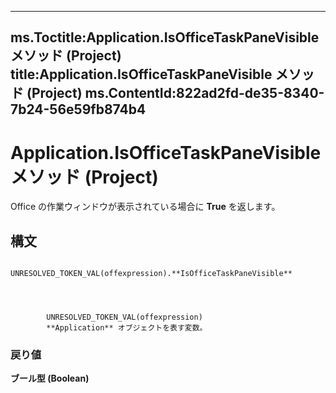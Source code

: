 

---
ms.Toctitle:Application.IsOfficeTaskPaneVisible メソッド (Project)
title:Application.IsOfficeTaskPaneVisible メソッド (Project)
ms.ContentId:822ad2fd-de35-8340-7b24-56e59fb874b4
---
# Application.IsOfficeTaskPaneVisible メソッド (Project)




Office の作業ウィンドウが表示されている場合に **True** を返します。

## 構文

            UNRESOLVED_TOKEN_VAL(offexpression).**IsOfficeTaskPaneVisible**




            UNRESOLVED_TOKEN_VAL(offexpression)
            **Application** オブジェクトを表す変数。

### 戻り値
**ブール型 (Boolean)**






